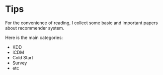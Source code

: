 # Tips
For the convenience of reading, I collect some basic and important papers about recommender system.

Here is the main categories:
 - KDD
 - ICDM
 - Cold Start
 - Survey
 - etc
